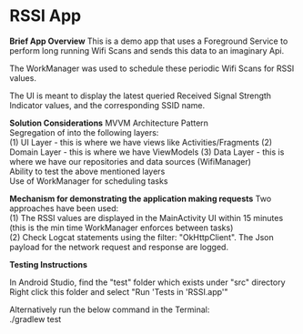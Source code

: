 # RSSI App

**Brief App Overview**
This is a demo app that uses a Foreground Service to perform long running Wifi Scans
and sends this data to an imaginary Api. <br/>

The WorkManager was used to schedule these periodic Wifi Scans for RSSI values. <br/>

The UI is meant to display the latest queried Received Signal Strength Indicator values, and the corresponding SSID name. <br/>

**Solution Considerations**
MVVM Architecture Pattern<br/>
Segregation of into the following layers:<br/>
(1) UI Layer - this is where we have views like Activities/Fragments
(2) Domain Layer - this is where we have ViewModels
(3) Data Layer - this is where we have our repositories and data sources (WifiManager)<br/>
Ability to test the above mentioned layers<br/>
Use of WorkManager for scheduling tasks<br/>

**Mechanism for demonstrating the application making requests**
Two approaches have been used:<br/>
(1) The RSSI values are displayed in the MainActivity UI within 15 minutes (this is the min time WorkManager enforces between tasks) <br/>
(2) Check Logcat statements using the filter: "OkHttpClient". The Json payload for the network request and response are logged.<br/>

**Testing Instructions**

In Android Studio, find the "test" folder which exists under "src" directory <br/>
Right click this folder and select "Run 'Tests in 'RSSI.app'" <br/>

Alternatively run the below command in the Terminal: <br/>
./gradlew test